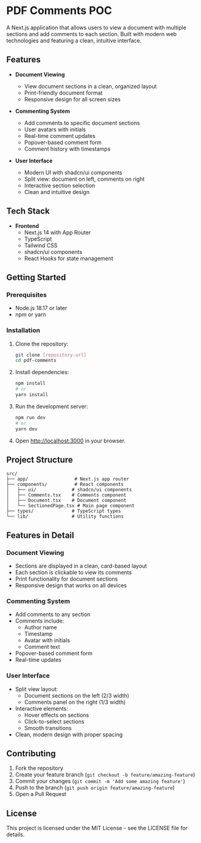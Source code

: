 # PDF Comments POC

A Next.js application that allows users to view a document with multiple sections and add comments to each section. Built with modern web technologies and featuring a clean, intuitive interface.

## Features

- **Document Viewing**
  - View document sections in a clean, organized layout
  - Print-friendly document format
  - Responsive design for all screen sizes

- **Commenting System**
  - Add comments to specific document sections
  - User avatars with initials
  - Real-time comment updates
  - Popover-based comment form
  - Comment history with timestamps

- **User Interface**
  - Modern UI with shadcn/ui components
  - Split view: document on left, comments on right
  - Interactive section selection
  - Clean and intuitive design

## Tech Stack

- **Frontend**
  - Next.js 14 with App Router
  - TypeScript
  - Tailwind CSS
  - shadcn/ui components
  - React Hooks for state management

## Getting Started

### Prerequisites

- Node.js 18.17 or later
- npm or yarn

### Installation

1. Clone the repository:
   ```bash
   git clone [repository-url]
   cd pdf-comments
   ```

2. Install dependencies:
   ```bash
   npm install
   # or
   yarn install
   ```

3. Run the development server:
   ```bash
   npm run dev
   # or
   yarn dev
   ```

4. Open [http://localhost:3000](http://localhost:3000) in your browser.

## Project Structure

```
src/
├── app/                 # Next.js app router
├── components/          # React components
│   ├── ui/             # shadcn/ui components
│   ├── Comments.tsx    # Comments component
│   ├── Document.tsx    # Document component
│   └── SectionedPage.tsx # Main page component
├── types/              # TypeScript types
└── lib/                # Utility functions
```

## Features in Detail

### Document Viewing
- Sections are displayed in a clean, card-based layout
- Each section is clickable to view its comments
- Print functionality for document sections
- Responsive design that works on all devices

### Commenting System
- Add comments to any section
- Comments include:
  - Author name
  - Timestamp
  - Avatar with initials
  - Comment text
- Popover-based comment form
- Real-time updates

### User Interface
- Split view layout:
  - Document sections on the left (2/3 width)
  - Comments panel on the right (1/3 width)
- Interactive elements:
  - Hover effects on sections
  - Click-to-select sections
  - Smooth transitions
- Clean, modern design with proper spacing

## Contributing

1. Fork the repository
2. Create your feature branch (`git checkout -b feature/amazing-feature`)
3. Commit your changes (`git commit -m 'Add some amazing feature'`)
4. Push to the branch (`git push origin feature/amazing-feature`)
5. Open a Pull Request

## License

This project is licensed under the MIT License - see the LICENSE file for details.
